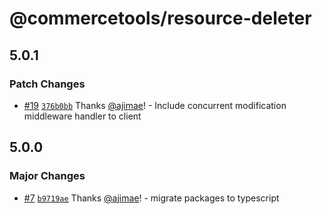 # @commercetools/resource-deleter

## 5.0.1

### Patch Changes

- [#19](https://github.com/commercetools/typescript-dev-utilities/pull/19) [`376b0bb`](https://github.com/commercetools/typescript-dev-utilities/commit/376b0bb1b84365a795bbc42e9609aca502ac2052) Thanks [@ajimae](https://github.com/ajimae)! - Include concurrent modification middleware handler to client

## 5.0.0

### Major Changes

- [#7](https://github.com/commercetools/typescript-dev-utilities/pull/7) [`b9719ae`](https://github.com/commercetools/typescript-dev-utilities/commit/b9719ae14873b429c7e0f152a7240ae7fd3f8b93) Thanks [@ajimae](https://github.com/ajimae)! - migrate packages to typescript
